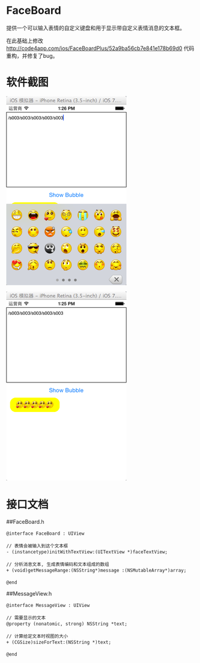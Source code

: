 FaceBoard
=========

提供一个可以输入表情的自定义键盘和用于显示带自定义表情消息的文本框。

在此基础上修改 http://code4app.com/ios/FaceBoardPlus/52a9ba56cb7e841e178b69d0 代码重构，并修复了bug。

# 软件截图
![github logo](/jt1.png)

![github logo](/jt2.png)

# 接口文档

##FaceBoard.h

```
@interface FaceBoard : UIView

// 表情会被输入到这个文本框
- (instancetype)initWithTextView:(UITextView *)faceTextView;

// 分析消息文本, 生成表情编码和文本组成的数组
+ (void)getMessageRange:(NSString*)message :(NSMutableArray*)array;

@end
````

##MessageView.h

```
@interface MessageView : UIView

// 需要显示的文本
@property (nonatomic, strong) NSString *text;

// 计算给定文本时视图的大小
+ (CGSize)sizeForText:(NSString *)text;

@end
```

